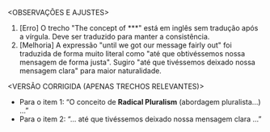 <OBSERVAÇÕES E AJUSTES>
1. [Erro] O trecho "The concept of ***" está em inglês sem tradução após a vírgula. Deve ser traduzido para manter a consistência.
2. [Melhoria] A expressão "until we got our message fairly out" foi traduzida de forma muito literal como "até que obtivéssemos nossa mensagem de forma justa". Sugiro "até que tivéssemos deixado nossa mensagem clara" para maior naturalidade.

<VERSÃO CORRIGIDA (APENAS TRECHOS RELEVANTES)>
- Para o item 1: “O conceito de **Radical Pluralism** (abordagem pluralista...) ...”
- Para o item 2: “... até que tivéssemos deixado nossa mensagem clara ...”